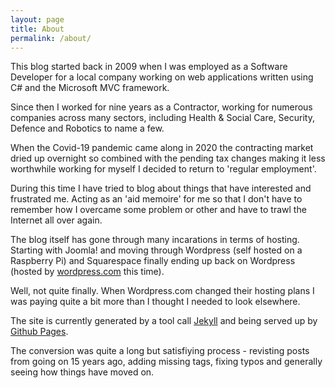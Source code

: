 ```yaml
---
layout: page
title: About
permalink: /about/
---
```

This blog started back in 2009 when I was employed as a Software Developer for a local company working on web applications written using C# and the Microsoft MVC framework.

Since then I worked for nine years as a Contractor, working for numerous companies across many sectors, including Health & Social Care, Security, Defence and Robotics to name a few.

When the Covid-19 pandemic came along in 2020 the contracting market dried up overnight so combined with the pending tax changes making it less worthwhile working for myself I decided to return to 'regular employment'.

During this time I have tried to blog about things that have interested and frustrated me. Acting as an 'aid memoire' for me so that I don't have to remember how I overcame some problem or other and have to trawl the Internet all over again.

The blog itself has gone through many incarations in terms of hosting. Starting with Joomla! and moving through Wordpress (self hosted on a Raspberry Pi) and Squarespace finally ending up back on Wordpress (hosted by <a href="https://www.wordpress.com" target="_blank">wordpress.com</a> this time).

Well, not quite finally. When Wordpress.com changed their hosting plans I was paying quite a bit more than I thought I needed to look elsewhere.

The site is currently generated by a tool call <a href="https://jekyllrb.com/" target="_blank">Jekyll</a> and being served up by <a href="https://docs.github.com/en/pages" target="_blank">Github Pages</a>.

The conversion was quite a long but satisfiying process - revisting posts from going on 15 years ago, adding missing tags, fixing typos and generally seeing how things have moved on.